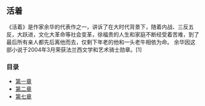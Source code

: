 ## 活着
《活着》是作家余华的代表作之一，讲诉了在大时代背景下，随着内战、三反五反，大跃进，文化大革命等社会变革，徐福贵的人生和家庭不断经受着苦难，到了最后所有亲人都先后离他而去，仅剩下年老的他和一头老牛相依为命。
余华因这部小说于2004年3月荣获法兰西文学和艺术骑士勋章。[1]
### 目录
- [第一章](https://github.com/lincome/lincome.github.io/blob/master/first.md)
- [第二章](https://github.com/lincome/lincome.github.io/blob/master/second.md)
- [第七章](https://github.com/lincome/lincome.github.io/blob/master/7.md)

